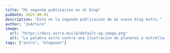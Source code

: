 ```yaml
---
title: "Mi segunda publicacion en el blog"
pubDate: 2025-06-01
description: "Este es la segunda publicacion de mi nuevo blog Astro."
author: "JsArturo"
image:
  url: "https://docs.astro.build/default-og-image.png"
  alt: "La palabra astro contra una ilustracion de planetas y estrellas."
tags: ["astro", "bloguear"]
---
```

